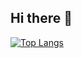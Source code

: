 ## Hi there 👋

[![Top Langs](https://github-readme-stats-git-masterrstaa-rickstaa.vercel.app/api/top-langs/?username=AnthonyBAC)](https://github.com/anuraghazra/github-readme-stats)
<!--
**AnthonyBAC/anthonybac** is a ✨ _special_ ✨ repository because its `README.md` (this file) appears on your GitHub profile.

Here are some ideas to get you started:

- 🔭 I’m currently working on ...
- 🌱 I’m currently learning ...
- 👯 I’m looking to collaborate on ...
- 🤔 I’m looking for help with ...
- 💬 Ask me about ...
- 📫 How to reach me: ...
- 😄 Pronouns: ...
- ⚡ Fun fact: ...
-->
